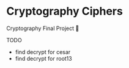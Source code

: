 # Cryptography Ciphers

Cryptography Final Project 🔐

TODO
- find decrypt for cesar
- find decrypt for root13